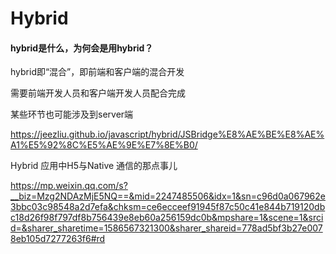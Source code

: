 # Hybrid

#### hybrid是什么，为何会是用hybrid？

hybrid即“混合”，即前端和客户端的混合开发

需要前端开发人员和客户端开发人员配合完成

某些环节也可能涉及到server端

https://jeezliu.github.io/javascript/hybrid/JSBridge%E8%AE%BE%E8%AE%A1%E5%92%8C%E5%AE%9E%E7%8E%B0/





Hybrid 应用中H5与Native 通信的那点事儿

https://mp.weixin.qq.com/s?__biz=Mzg2NDAzMjE5NQ==&mid=2247485506&idx=1&sn=c96d0a067962e3bbc03c98548a2d7efa&chksm=ce6ecceef91945f87c50c41e844b719120dbc18d26f98f797df8b756439e8eb60a256159dc0b&mpshare=1&scene=1&srcid=&sharer_sharetime=1586567321300&sharer_shareid=778ad5bf3b27e0078eb105d7277263f6#rd